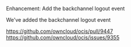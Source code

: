 Enhancement: Add the backchannel logout event

We've added the backchannel logout event

https://github.com/owncloud/ocis/pull/9447
https://github.com/owncloud/ocis/issues/9355
